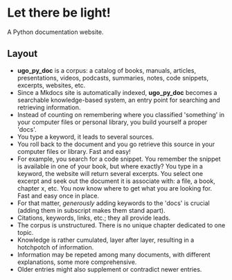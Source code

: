 # Let there be light!

A Python documentation website.

## Layout

- **ugo\_py\_doc** is a corpus: a catalog of books, manuals, articles, presentations, videos, podcasts, summaries, notes, code snippets, excerpts, websites, etc.
- Since a Mkdocs site is automatically indexed, **ugo\_py\_doc** becomes a searchable knowledge-based system, an entry point for searching and retrieving information. 
- Instead of counting on remembering where you classified 'something' in your computer files or personal library, you build yourself a proper 'docs'.
- You type a keyword, it leads to several sources.
- You roll back to the document and you go retrieve this source in your computer files or library. Fast and easy!
- For example, you search for a code snippet. You remember the snippet is available in one of your book, but where exactly? You type in a keyword, the website will return several excerpts. You select one excerpt and seek out the document it is associate with: a file, a book, chapter x, etc. You now know where to get what you are looking for. Fast and easy once in place.
- For that matter, *generously* adding keywords to the 'docs' is crucial (adding them in subscript makes them stand apart).
- Citations, keywords, links, etc.; they all provide leads.
- The corpus is unstructured. There is no unique chapter dedicated to one topic.
- Knowledge is rather cumulated, layer after layer, resulting in a hotchpotch of information. 
- Information may be repeted among many documents, with different explanations, some more comprehensive.
- Older entries might also supplement or contradict newer entries.